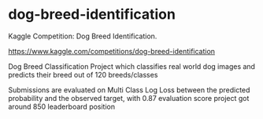 # dog-breed-identification

Kaggle Competition: Dog Breed Identification.

https://www.kaggle.com/competitions/dog-breed-identification

Dog Breed Classification Project which classifies real world dog images and predicts their breed out of 120 breeds/classes

Submissions are evaluated on Multi Class Log Loss between the predicted probability and the observed target, with 0.87 evaluation score project got around 850 leaderboard position

